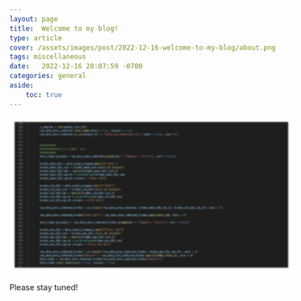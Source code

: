 ```yaml
---
layout: page
title:  Welcome to my blog!
type: article
cover: /assets/images/post/2022-12-16-welcome-to-my-blog/about.png
tags: miscellaneous
date:   2022-12-16 20:07:59 -0700
categories: general
aside:
    toc: true
---
```

![ ](/assets/images/post/2022-12-16-welcome-to-my-blog/about.png)

Please stay tuned!
